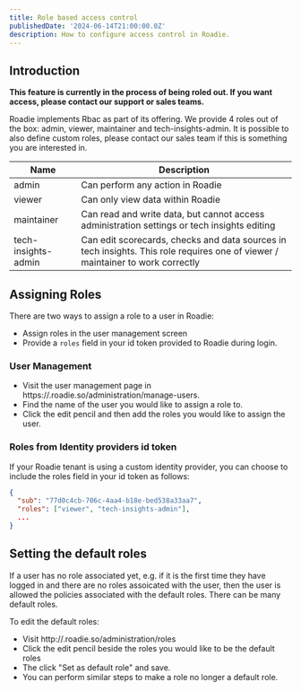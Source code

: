 ```yaml
---
title: Role based access control
publishedDate: '2024-06-14T21:00:00.0Z'
description: How to configure access control in Roadie.
---
```


## Introduction
**This feature is currently in the process of being roled out. If you want access, please contact our support or sales teams.**

Roadie implements Rbac as part of its offering. We provide 4 roles out of the box: admin, viewer, maintainer and tech-insights-admin. It is possible to also define custom roles, please contact our sales team if this is something you are interested in.

| Name | Description |
|------|-------------------|
| admin | Can perform any action in Roadie |
| viewer | Can only view data within Roadie |
| maintainer | Can read and write data, but cannot access administration settings or tech insights editing |
| tech-insights-admin | Can edit scorecards, checks and data sources in tech insights. This role requires one of viewer / maintainer to work correctly |

## Assigning Roles

There are two ways to assign a role to a user in Roadie:

- Assign roles in the user management screen
- Provide a `roles` field in your id token provided to Roadie during login.

### User Management

- Visit the user management page in https://<tenant name>.roadie.so/administration/manage-users.
- Find the name of the user you would like to assign a role to.
- Click the edit pencil and then add the roles you would like to assign the user.

### Roles from Identity providers id token

If your Roadie tenant is using a custom identity provider, you can choose to include the roles field in your id token as follows:

```json
{
  "sub": "77d0c4cb-706c-4aa4-b18e-bed538a33aa7",
  "roles": ["viewer", "tech-insights-admin"],
  ...
}
```

## Setting the default roles
If a user has no role associated yet, e.g. if it is the first time they have logged in and there are no roles assoicated with the user, then the user is allowed the policies associated with the default roles. There can be many default roles.

To edit the default roles:

- Visit http://<tenant name>.roadie.so/administration/roles
- Click the edit pencil beside the roles you would like to be the default roles
- The click "Set as default role" and save.
- You can perform similar steps to make a role no longer a default role.